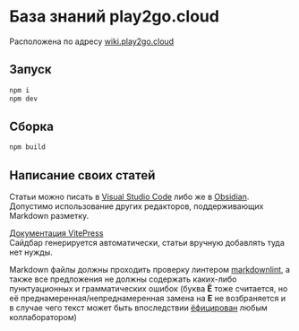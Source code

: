 # База знаний play2go.cloud

Расположена по адресу [wiki.play2go.cloud](https://wiki.play2go.cloud)

## Запуск

```sh
npm i
npm dev
```

## Сборка

```sh
npm build
```

## Написание своих статей

Статьи можно писать в [Visual Studio Code](https://code.visualstudio.com/) либо же в [Obsidian](https://obsidian.md/). Допустимо использование других редакторов, поддерживающих Markdown разметку.

[Документация VitePress](https://vitepress.dev) <br>
Сайдбар генерируется автоматически, статьи вручную добавлять туда нет нужды.

Markdown файлы должны проходить проверку линтером [markdownlint](https://marketplace.visualstudio.com/items?itemName=DavidAnson.vscode-markdownlint), а также все предложения не должны содержать каких-либо пунктуационных и грамматических ошибок (буква **Ё** тоже считается, но её преднамеренная/непреднамеренная замена на **Е** не возбраняется и в случае чего текст может быть впоследствии [ёфицирован](https://ru.wikipedia.org/wiki/Ёфикатор) любым коллаборатором)
